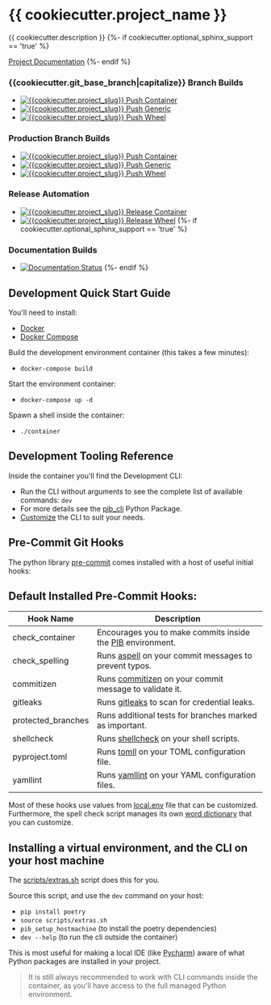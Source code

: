 # {{ cookiecutter.project_name }}

{{ cookiecutter.description }}
{%- if cookiecutter.optional_sphinx_support == 'true' %}

[Project Documentation](https://{{cookiecutter.project_slug}}.readthedocs.io/)
{%- endif %}

### {{cookiecutter.git_base_branch|capitalize}} Branch Builds
- [![{{cookiecutter.project_slug}} Push Container](https://github.com/{{cookiecutter.git_username}}/{{cookiecutter.project_slug}}/workflows/{{cookiecutter.project_slug}}-push-container/badge.svg?branch={{cookiecutter.git_base_branch}})](https://github.com/{{cookiecutter.git_username}}/{{cookiecutter.project_slug}}/actions)
- [![{{cookiecutter.project_slug}} Push Generic](https://github.com/{{cookiecutter.git_username}}/{{cookiecutter.project_slug}}/workflows/{{cookiecutter.project_slug}}-push-generic/badge.svg?branch={{cookiecutter.git_base_branch}})](https://github.com/{{cookiecutter.git_username}}/{{cookiecutter.project_slug}}/actions)
- [![{{cookiecutter.project_slug}} Push Wheel](https://github.com/{{cookiecutter.git_username}}/{{cookiecutter.project_slug}}/workflows/{{cookiecutter.project_slug}}-push-wheel/badge.svg?branch={{cookiecutter.git_base_branch}})](https://github.com/{{cookiecutter.git_username}}/{{cookiecutter.project_slug}}/actions)

### Production Branch Builds
- [![{{cookiecutter.project_slug}} Push Container](https://github.com/{{cookiecutter.git_username}}/{{cookiecutter.project_slug}}/workflows/{{cookiecutter.project_slug}}-push-container/badge.svg?branch=production)](https://github.com/{{cookiecutter.git_username}}/{{cookiecutter.project_slug}}/actions)
- [![{{cookiecutter.project_slug}} Push Generic](https://github.com/{{cookiecutter.git_username}}/{{cookiecutter.project_slug}}/workflows/{{cookiecutter.project_slug}}-push-generic/badge.svg?branch=production)](https://github.com/{{cookiecutter.git_username}}/{{cookiecutter.project_slug}}/actions)
- [![{{cookiecutter.project_slug}} Push Wheel](https://github.com/{{cookiecutter.git_username}}/{{cookiecutter.project_slug}}/workflows/{{cookiecutter.project_slug}}-push-wheel/badge.svg?branch=production)](https://github.com/{{cookiecutter.git_username}}/{{cookiecutter.project_slug}}/actions)

### Release Automation
- [![{{cookiecutter.project_slug}} Release Container](https://github.com/{{cookiecutter.git_username}}/{{cookiecutter.project_slug}}/workflows/{{cookiecutter.project_slug}}-release-container/badge.svg)](https://github.com/{{cookiecutter.git_username}}/{{cookiecutter.project_slug}}/actions)
- [![{{cookiecutter.project_slug}} Release Wheel](https://github.com/{{cookiecutter.git_username}}/{{cookiecutter.project_slug}}/workflows/{{cookiecutter.project_slug}}-release-wheel/badge.svg)](https://github.com/{{cookiecutter.git_username}}/{{cookiecutter.project_slug}}/actions)
{%- if cookiecutter.optional_sphinx_support == 'true' %}

### Documentation Builds
- [![Documentation Status](https://readthedocs.org/projects/{{cookiecutter.project_slug}}/badge/?version=latest)](https://{{cookiecutter.project_slug}}.readthedocs.io/en/latest/?badge=latest)
{%- endif %}

## Development Quick Start Guide

You'll need to install:
 - [Docker](https://www.docker.com/) 
 - [Docker Compose](https://docs.docker.com/compose/install/)

Build the development environment container (this takes a few minutes):
- `docker-compose build`

Start the environment container:
- `docker-compose up -d`

Spawn a shell inside the container:
- `./container`

## Development Tooling Reference

Inside the container you'll find the Development CLI:
- Run the CLI without arguments to see the complete list of available commands: `dev`
- For more details see the [pib_cli](https://pypi.org/project/pib-cli/) Python Package.
- [Customize](https://github.com/{{cookiecutter.git_username}}/{{cookiecutter.project_slug}}/tree/{{cookiecutter.git_base_branch}}/assets/cli.yml) the CLI to suit your needs.

## Pre-Commit Git Hooks
The python library [pre-commit](https://pre-commit.com/) comes installed with a host of useful initial hooks:

## Default Installed Pre-Commit Hooks:
| Hook Name          | Description                                                                                                  |
| ------------------ | ------------------------------------------------------------------------------------------------------------ |
| check_container    | Encourages you to make commits inside the [PIB](https://github.com/niall-byrne/python-in-a-box) environment. |
| check_spelling     | Runs [aspell](http://aspell.net/) on your commit messages to prevent typos.                                  |
| commitizen         | Runs [commitizen](https://commitizen-tools.github.io/commitizen/) on your commit message to validate it.     |
| gitleaks           | Runs [gitleaks](https://github.com/zricethezav/gitleaks) to scan for credential leaks.                       |
| protected_branches | Runs additional tests for branches marked as important.                                                      |
| shellcheck         | Runs [shellcheck](https://www.shellcheck.net/) on your shell scripts.                                        |
| pyproject.toml     | Runs [tomll](https://github.com/Ainiroad/go-toml) on your TOML configuration file.                           |
| yamllint           | Runs [yamllint](https://github.com/adrienverge/yamllint) on your YAML configuration files.                   |

Most of these hooks use values from [local.env](https://github.com/{{cookiecutter.git_username}}/{{cookiecutter.project_slug}}/tree/{{cookiecutter.git_base_branch}}/assets/local.env) file that can be customized.
Furthermore, the spell check script manages its own [word dictionary](https://github.com/{{cookiecutter.git_username}}/{{cookiecutter.project_slug}}/tree/{{cookiecutter.git_base_branch}}/.aspell.pws) that you can customize. 

## Installing a virtual environment, and the CLI on your host machine

The [scripts/extras.sh](https://github.com/{{cookiecutter.git_username}}/{{cookiecutter.project_slug}}/tree/{{cookiecutter.git_base_branch}}/scripts/extras.sh) script does this for you.

Source this script, and use the `dev` command on your host:
- `pip install poetry`
- `source scripts/extras.sh`
- `pib_setup_hostmachine` (to install the poetry dependencies)  
- `dev --help` (to run the cli outside the container)

This is most useful for making a local IDE (like [Pycharm](https://www.jetbrains.com/pycharm/)) aware of what Python packages are installed in your project.

> It is still always recommended to work with CLI commands inside the container, as you'll have access to the full managed Python environment.
